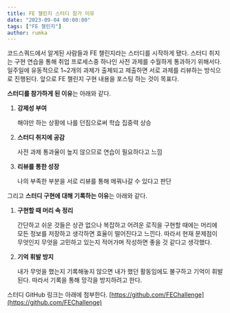 ```yaml
---
title: FE 챌린지 스터디 참가 이유
date: "2023-09-04 00:00:00"
tags: ["FE 챌린지"]
author: rumka
---
```


코드스쿼드에서 알게된 사람들과 FE 챌린지라는 스터디를 시작하게 됐다.
스터디 취지는 구현 연습을 통해 취업 프로세스중 하나인 사전 과제를 수월하게 통과하기 위해서다.
일주일에 유동적으로 1~2개의 과제가 출제되고 제출하면 서로 과제를 리뷰하는 방식으로 진행된다.
앞으로 FE 챌린지 구현 내용을 포스팅 하는 것이 목표다.

**스터디를 참가하게 된 이유**는 아래와 같다.

1. **강제성 부여**

   해야만 하는 상황에 나를 던짐으로써 학습 집중력 상승

2. **스터디 취지에 공감**

   사전 과제 통과율이 높지 않으므로 연습이 필요하다고 느낌

3. **리뷰를 통한 성장**

   나의 부족한 부분을 서로 리뷰를 통해 메꿔나갈 수 있다고 판단

그리고 **스터디 구현에 대해 기록하는 이유**는 아래와 같다.

1. **구현할 때 머리 속 정리**

   간단하고 쉬운 것들은 상관 없으나 복잡하고 어려운 로직을 구현할 때에는 머리에 모든 정보를 저장하고 생각하면 효율이 떨어진다고 느낀다.
   따라서 현재 문제점이 무엇인지 무엇을 고민하고 있는지 적어가며 작성하면 좋을 것 같다고 생각했다.

2. **기억 휘발 방지**

   내가 무엇을 했는지 기록해놓지 않으면 내가 했던 활동임에도 불구하고 기억이 휘발된다.
   따라서 기록을 통해 망각을 방지하려고 한다.

스터디 GitHub 링크는 아래에 첨부한다.
[https://github.com/FEChallenge](https://github.com/FEChallenge)
